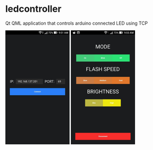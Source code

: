 # ledcontroller
Qt QML application that controls arduino connected LED using TCP
<!-- blank line -->
<img src="https://raw.githubusercontent.com/Epus/ledcontroller/master/screenshots/login.jpg" width="200">
<img src="https://raw.githubusercontent.com/Epus/ledcontroller/master/screenshots/controls.jpg" width="200">
